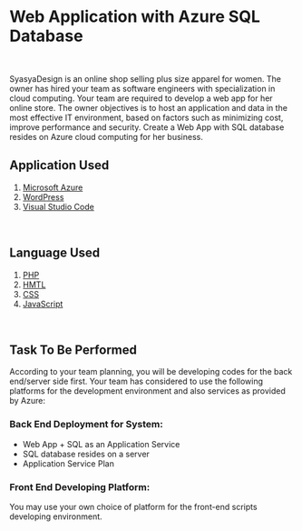 # **Web Application with Azure SQL Database**
<br/>

SyasyaDesign is an online shop selling plus size apparel for women. The owner has hired your team as software engineers with specialization in cloud computing. Your team are required to develop a web app for her online store. The owner objectives is to host an application and data in the most effective IT environment, based on factors such as minimizing cost, improve performance and security. Create a Web App with SQL database resides on Azure cloud computing for her business.
<br/>

## **Application Used**
1. [Microsoft Azure](https://azure.microsoft.com/en-us/free/search/?&ef_id=Cj0KCQjw-4SLBhCVARIsACrhWLVyZ8uW7TzbJ_5QWuGBiGEkUCjAT8ZQ0uW6YOKNTup32EOxhO68gTMaAifeEALw_wcB:G:s&OCID=AID2200212_SEM_Cj0KCQjw-4SLBhCVARIsACrhWLVyZ8uW7TzbJ_5QWuGBiGEkUCjAT8ZQ0uW6YOKNTup32EOxhO68gTMaAifeEALw_wcB:G:s&gclid=Cj0KCQjw-4SLBhCVARIsACrhWLVyZ8uW7TzbJ_5QWuGBiGEkUCjAT8ZQ0uW6YOKNTup32EOxhO68gTMaAifeEALw_wcB)
2. [WordPress](https://wordpress.com/)
3. [Visual Studio Code](https://code.visualstudio.com/)
<br/>

## **Language Used**
1. [PHP](https://www.php.net/docs.php)
2. [HMTL](https://devdocs.io/html/)
3. [CSS](https://developer.mozilla.org/en-US/docs/Web/CSS)
4. [JavaScript](https://developer.mozilla.org/en-US/docs/Web/JavaScript)
<br/>

## **Task To Be Performed**
According to your team planning, you will be developing codes for the back end/server side first. Your team has considered to use the following platforms for the development environment and also services as provided by Azure:
### Back End Deployment for System:
* Web App + SQL as an Application Service
* SQL database resides on a server
* Application Service Plan
### Front End Developing Platform:
You may use your own choice of platform for the front-end scripts developing environment.
